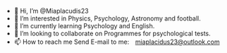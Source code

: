 - 👋 Hi, I’m @Miaplacudis23
- 👀 I’m interested in Physics, Psychology, Astronomy and football.
- 🌱 I’m currently learning Psychology and English.
- 💞️ I’m looking to collaborate on Programmes for psychological tests.
- 📫 How to reach me Send E-mail to me:　miaplacidus23@outlook.com

<!---
Miaplacudis23/Miaplacudis23 is a ✨ special ✨ repository because its `README.md` (this file) appears on your GitHub profile.
You can click the Preview link to take a look at your changes.
--->
